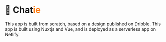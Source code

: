 <h1>💬 Chat<span style="color: #FC7C13;">ie</span></h1>

This app is built from scratch, based on a [design](https://dribbble.com/shots/20025306-Chat-Dashboard?utm_source=Clipboard_Shot&utm_campaign=rivasult&utm_content=Chat%20Dashboard&utm_medium=Social_Share&utm_source=Clipboard_Shot&utm_campaign=rivasult&utm_content=Chat%20Dashboard&utm_medium=Social_Share&utm_source=Clipboard_Shot&utm_campaign=rivasult&utm_content=Chat%20Dashboard&utm_medium=Social_Share&utm_source=Clipboard_Shot&utm_campaign=rivasult&utm_content=Chat%20Dashboard&utm_medium=Social_Share) published on Dribble. This app is built using Nuxtjs and Vue, and is deployed as a serverless app on Netlify.
